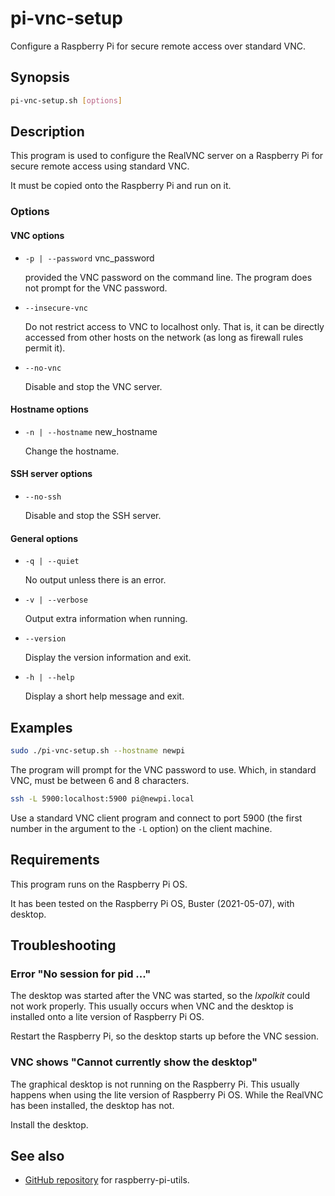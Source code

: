 # pi-vnc-setup

Configure a Raspberry Pi for secure remote access over standard VNC.

## Synopsis

```sh
pi-vnc-setup.sh [options]
```

## Description

This program is used to configure the RealVNC server on a Raspberry Pi
for secure remote access using standard VNC.

It must be copied onto the Raspberry Pi and run on it.

### Options

#### VNC options

- `-p | --password` vnc_password

    provided the VNC password on the command line. The program does
    not prompt for the VNC password.

- `--insecure-vnc`

    Do not restrict access to VNC to localhost only.  That is, it can
    be directly accessed from other hosts on the network (as long as
    firewall rules permit it).

- `--no-vnc`

    Disable and stop the VNC server.

#### Hostname options

- `-n | --hostname` new_hostname

   Change the hostname.

#### SSH server options

- `--no-ssh`

    Disable and stop the SSH server.

#### General options

- `-q | --quiet`

    No output unless there is an error.

- `-v | --verbose`

    Output extra information when running.

- `--version`

    Display the version information and exit.

- `-h | --help`

    Display a short help message and exit.


## Examples

```sh
sudo ./pi-vnc-setup.sh --hostname newpi
```

The program will prompt for the VNC password to use. Which, in
standard VNC, must be between 6 and 8 characters.

```sh
ssh -L 5900:localhost:5900 pi@newpi.local
```

Use a standard VNC client program and connect to port 5900 (the first
number in the argument to the `-L` option) on the client machine.

## Requirements

This program runs on the Raspberry Pi OS.

It has been tested on the Raspberry Pi OS, Buster (2021-05-07), with
desktop.

## Troubleshooting

### Error "No session for pid ..."

The desktop was started after the VNC was started, so the _lxpolkit_
could not work properly. This usually occurs when VNC and the desktop
is installed onto a lite version of Raspberry Pi OS.

Restart the Raspberry Pi, so the desktop starts up before the VNC
session.

### VNC shows "Cannot currently show the desktop"

The graphical desktop is not running on the Raspberry Pi. This usually
happens when using the lite version of Raspberry Pi OS. While the
RealVNC has been installed, the desktop has not.

Install the desktop.

## See also

- [GitHub repository](https://github.com/hoylen/raspberry-pi-utils)
  for raspberry-pi-utils.
